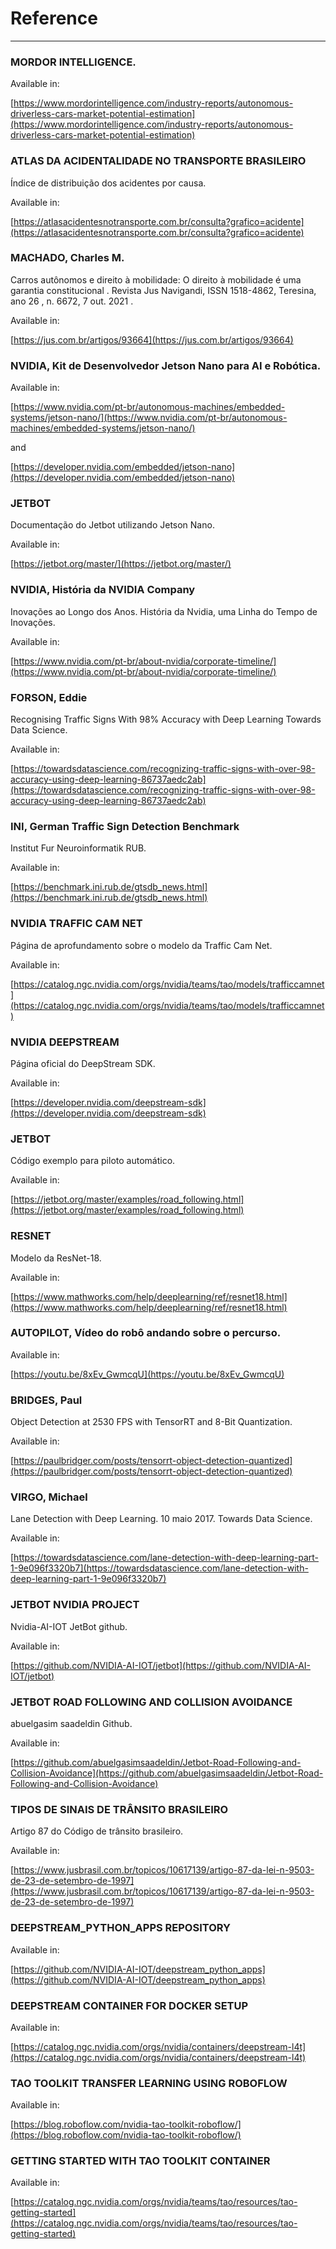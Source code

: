 # Reference

___

### MORDOR INTELLIGENCE. 

Available in:

[https://www.mordorintelligence.com/industry-reports/autonomous-driverless-cars-market-potential-estimation](https://www.mordorintelligence.com/industry-reports/autonomous-driverless-cars-market-potential-estimation)

### ATLAS DA ACIDENTALIDADE NO TRANSPORTE BRASILEIRO

Índice de distribuição dos acidentes por causa. 

Available in:

[https://atlasacidentesnotransporte.com.br/consulta?grafico=acidente](https://atlasacidentesnotransporte.com.br/consulta?grafico=acidente) 

### MACHADO, Charles M. 

Carros autônomos e direito à mobilidade: O direito à mobilidade é uma garantia constitucional . Revista Jus Navigandi, ISSN 1518-4862, Teresina, ano 26 , n. 6672, 7 out. 2021 . 

Available in:

[https://jus.com.br/artigos/93664](https://jus.com.br/artigos/93664) 

### NVIDIA, Kit de Desenvolvedor Jetson Nano para AI e Robótica. 

Available in:

[https://www.nvidia.com/pt-br/autonomous-machines/embedded-systems/jetson-nano/](https://www.nvidia.com/pt-br/autonomous-machines/embedded-systems/jetson-nano/) 

and

[https://developer.nvidia.com/embedded/jetson-nano](https://developer.nvidia.com/embedded/jetson-nano) 

### JETBOT 

Documentação do Jetbot utilizando Jetson Nano. 

Available in:

[https://jetbot.org/master/](https://jetbot.org/master/) 

### NVIDIA, História da NVIDIA Company

Inovações ao Longo dos Anos. História da Nvidia, uma Linha do Tempo de Inovações. 

Available in:

 [https://www.nvidia.com/pt-br/about-nvidia/corporate-timeline/](https://www.nvidia.com/pt-br/about-nvidia/corporate-timeline/)

### FORSON, Eddie

Recognising Traffic Signs With 98% Accuracy with Deep Learning Towards Data Science. 

Available in:

 [https://towardsdatascience.com/recognizing-traffic-signs-with-over-98-accuracy-using-deep-learning-86737aedc2ab](https://towardsdatascience.com/recognizing-traffic-signs-with-over-98-accuracy-using-deep-learning-86737aedc2ab) 

### INI, German Traffic Sign Detection Benchmark 

Institut Fur Neuroinformatik RUB. 

Available in:

 [https://benchmark.ini.rub.de/gtsdb_news.html](https://benchmark.ini.rub.de/gtsdb_news.html) 

### NVIDIA TRAFFIC CAM NET

Página de aprofundamento sobre o modelo da Traffic Cam Net. 

Available in:

 [https://catalog.ngc.nvidia.com/orgs/nvidia/teams/tao/models/trafficcamnet](https://catalog.ngc.nvidia.com/orgs/nvidia/teams/tao/models/trafficcamnet) 

### NVIDIA DEEPSTREAM

Página oficial do DeepStream SDK. 

Available in:

 [https://developer.nvidia.com/deepstream-sdk](https://developer.nvidia.com/deepstream-sdk) 

### JETBOT

Código exemplo para piloto automático. 

Available in:

 [https://jetbot.org/master/examples/road_following.html](https://jetbot.org/master/examples/road_following.html) 

### RESNET

Modelo da ResNet-18. 

Available in:

 [https://www.mathworks.com/help/deeplearning/ref/resnet18.html](https://www.mathworks.com/help/deeplearning/ref/resnet18.html) 

### AUTOPILOT, Vídeo do robô andando sobre o percurso. 

Available in:

 [https://youtu.be/8xEv_GwmcqU](https://youtu.be/8xEv_GwmcqU) 

### BRIDGES, Paul

Object Detection at 2530 FPS with TensorRT and 8-Bit Quantization. 

Available in:

 [https://paulbridger.com/posts/tensorrt-object-detection-quantized](https://paulbridger.com/posts/tensorrt-object-detection-quantized) 

### VIRGO, Michael

Lane Detection with Deep Learning. 10 maio 2017. Towards Data Science. 

Available in:

 [https://towardsdatascience.com/lane-detection-with-deep-learning-part-1-9e096f3320b7](https://towardsdatascience.com/lane-detection-with-deep-learning-part-1-9e096f3320b7)  

### JETBOT NVIDIA PROJECT

Nvidia-AI-IOT JetBot github. 

Available in:

 [https://github.com/NVIDIA-AI-IOT/jetbot](https://github.com/NVIDIA-AI-IOT/jetbot) 

### JETBOT ROAD FOLLOWING AND COLLISION AVOIDANCE

abuelgasim saadeldin Github. 

Available in:

 [https://github.com/abuelgasimsaadeldin/Jetbot-Road-Following-and-Collision-Avoidance](https://github.com/abuelgasimsaadeldin/Jetbot-Road-Following-and-Collision-Avoidance) 

### TIPOS DE SINAIS DE TRÂNSITO BRASILEIRO

Artigo 87 do Código de trânsito brasileiro. 

Available in:

 [https://www.jusbrasil.com.br/topicos/10617139/artigo-87-da-lei-n-9503-de-23-de-setembro-de-1997](https://www.jusbrasil.com.br/topicos/10617139/artigo-87-da-lei-n-9503-de-23-de-setembro-de-1997)


### DEEPSTREAM_PYTHON_APPS REPOSITORY

Available in:

[https://github.com/NVIDIA-AI-IOT/deepstream_python_apps](https://github.com/NVIDIA-AI-IOT/deepstream_python_apps)

### DEEPSTREAM CONTAINER FOR DOCKER SETUP

Available in:

[https://catalog.ngc.nvidia.com/orgs/nvidia/containers/deepstream-l4t](https://catalog.ngc.nvidia.com/orgs/nvidia/containers/deepstream-l4t)

### TAO TOOLKIT TRANSFER LEARNING USING ROBOFLOW 

Available in:

[https://blog.roboflow.com/nvidia-tao-toolkit-roboflow/](https://blog.roboflow.com/nvidia-tao-toolkit-roboflow/)

### GETTING STARTED WITH TAO TOOLKIT CONTAINER

Available in:

[https://catalog.ngc.nvidia.com/orgs/nvidia/teams/tao/resources/tao-getting-started](https://catalog.ngc.nvidia.com/orgs/nvidia/teams/tao/resources/tao-getting-started)